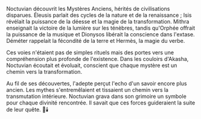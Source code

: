 Noctuvian découvrit les Mystères Anciens, hérités de civilisations disparues. Éleusis parlait des cycles de la nature et de la renaissance ; Isis révélait la puissance de la déesse et la magie de la transformation. Mithra enseignait la victoire de la lumière sur les ténèbres, tandis qu'Orphée offrait la puissance de la musique et Dionysos libérait la conscience dans l'extase. Déméter rappelait la fécondité de la terre et Hermès, la magie du verbe.

Ces voies n'étaient pas de simples rituels mais des portes vers une compréhension plus profonde de l'existence. Dans les couloirs d'Akasha, Noctuvian écoutait et évoluait, conscient que chaque mystère est un chemin vers la transformation.

Au fil de ses découvertes, l'adepte perçut l'echo d'un savoir encore plus ancien.
Les mythes s'entremêlaient et tissaient un chemin vers la transmutation intérieure.
Noctuvian grava dans son grimoire un symbole pour chaque divinité rencontrée.
Il savait que ces forces guideraient la suite de leur quête.
🌙🕯️
